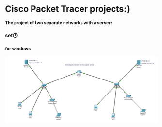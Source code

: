 <html>
  <head>
    <meata charset="UT-8" />
  <body>
    <h1>Cisco Packet Tracer projects:)</h1>
    <div>
      <h4>The project of two separate networks with a server:</h4>
      <h3>set🕛</h3>
      <h4>for windows</h4>
    <img src="pic/02.png" alt="0" />
    </div>
  </body>
</html>
